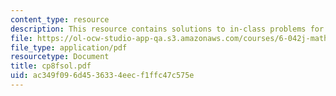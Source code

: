 ```yaml
---
content_type: resource
description: This resource contains solutions to in-class problems for week 8, friday.
file: https://ol-ocw-studio-app-qa.s3.amazonaws.com/courses/6-042j-mathematics-for-computer-science-fall-2005/ac349f096d4536334eecf1ffc47c575e_cp8fsol.pdf
file_type: application/pdf
resourcetype: Document
title: cp8fsol.pdf
uid: ac349f09-6d45-3633-4eec-f1ffc47c575e
---
```

